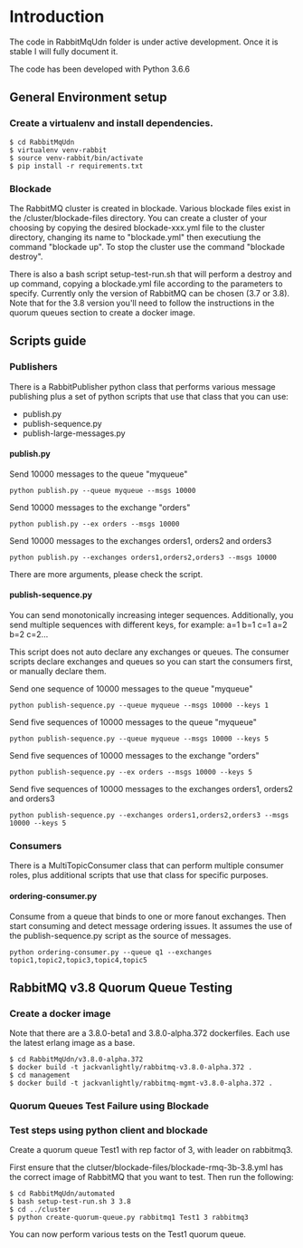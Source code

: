 # Introduction
The code in RabbitMqUdn folder is under active development. Once it is stable I will fully document it.

The code has been developed with Python 3.6.6

## General Environment setup

### Create a virtualenv and install dependencies.

```
$ cd RabbitMqUdn
$ virtualenv venv-rabbit
$ source venv-rabbit/bin/activate
$ pip install -r requirements.txt
```

### Blockade
The RabbitMQ cluster is created in blockade. Various blockade files exist in the /cluster/blockade-files directory. You can create a cluster of your choosing by copying the desired blockade-xxx.yml file to the cluster directory, changing its name to "blockade.yml" then executiung the command "blockade up". To stop the cluster use the command "blockade destroy".

There is also a bash script setup-test-run.sh that will perform a destroy and up command, copying a blockade.yml file according to the parameters to specify. Currently only the version of RabbitMQ can be chosen (3.7 or 3.8). Note that for the 3.8 version you'll need to follow the instructions in the quorum queues section to create a docker image.

## Scripts guide

### Publishers
There is a RabbitPublisher python class that performs various message publishing plus a set of python scripts that use that class that you can use:
- publish.py
- publish-sequence.py
- publish-large-messages.py

#### publish.py

Send 10000 messages to the queue "myqueue"
```
python publish.py --queue myqueue --msgs 10000
```

Send 10000 messages to the exchange "orders"
```
python publish.py --ex orders --msgs 10000
```

Send 10000 messages to the exchanges orders1, orders2 and orders3
```
python publish.py --exchanges orders1,orders2,orders3 --msgs 10000
```

There are more arguments, please check the script.

#### publish-sequence.py
You can send monotonically increasing integer sequences. Additionally, you send multiple sequences with different keys, for example: a=1 b=1 c=1 a=2 b=2 c=2...

This script does not auto declare any exchanges or queues. The consumer scripts declare exchanges and queues so you can start the consumers first, or manually declare them.

Send one sequence of 10000 messages to the queue "myqueue"
```
python publish-sequence.py --queue myqueue --msgs 10000 --keys 1
```

Send five sequences of 10000 messages to the queue "myqueue"
```
python publish-sequence.py --queue myqueue --msgs 10000 --keys 5
```

Send five sequences of 10000 messages to the exchange "orders"
```
python publish-sequence.py --ex orders --msgs 10000 --keys 5
```

Send five sequences of 10000 messages to the exchanges orders1, orders2 and orders3
```
python publish-sequence.py --exchanges orders1,orders2,orders3 --msgs 10000 --keys 5
```

### Consumers
There is a MultiTopicConsumer class that can perform multiple consumer roles, plus additional scripts that use that class for specific purposes.

#### ordering-consumer.py
Consume from a queue that binds to one or more fanout exchanges. Then start consuming and detect message ordering issues. It assumes the use of the publish-sequence.py script as the source of messages.

```
python ordering-consumer.py --queue q1 --exchanges topic1,topic2,topic3,topic4,topic5
```


## RabbitMQ v3.8 Quorum Queue Testing

### Create a docker image
Note that there are a 3.8.0-beta1 and 3.8.0-alpha.372 dockerfiles. Each use the latest erlang image as a base.

```
$ cd RabbitMqUdn/v3.8.0-alpha.372
$ docker build -t jackvanlightly/rabbitmq-v3.8.0-alpha.372 .
$ cd management
$ docker build -t jackvanlightly/rabbitmq-mgmt-v3.8.0-alpha.372 .
```

### Quorum Queues Test Failure using Blockade

### Test steps using python client and blockade
Create a quorum queue Test1 with rep factor of 3, with leader on rabbitmq3.

First ensure that the clutser/blockade-files/blockade-rmq-3b-3.8.yml has the correct image of RabbitMQ that you want to test. Then run the following:

```
$ cd RabbitMqUdn/automated
$ bash setup-test-run.sh 3 3.8
$ cd ../cluster
$ python create-quorum-queue.py rabbitmq1 Test1 3 rabbitmq3
```

You can now perform various tests on the Test1 quorum queue.